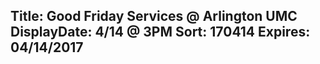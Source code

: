 Title: Good Friday Services @ Arlington UMC
DisplayDate: 4/14 @ 3PM
Sort: 170414
Expires: 04/14/2017
---